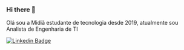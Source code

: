 ### Hi there 👋

Olá sou a Midiã estudante de tecnologia desde 2019, atualmente sou Analista de Engenharia de TI

[![Linkedin Badge](https://img.shields.io/badge/-LinkedIn-blue?style=flat-square&logo=Linkedin&logoColor=white&link=https://www.linkedin.com/in/midia-lima/)](https://www.linkedin.com/in/midia-lima/)
